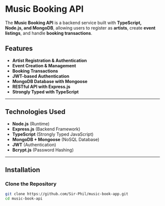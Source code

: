 # Music Booking API

The **Music Booking API** is a backend service built with **TypeScript, Node.js, and MongoDB**, allowing users to register as **artists**, create **event listings**, and handle **booking transactions**.

##  Features
-  **Artist Registration & Authentication**
-  **Event Creation & Management**
-  **Booking Transactions**
-  **JWT-based Authentication**
-  **MongoDB Database with Mongoose**
-  **RESTful API with Express.js**
-  **Strongly Typed with TypeScript**

---

##  Technologies Used
- **Node.js** (Runtime)
- **Express.js** (Backend Framework)
- **TypeScript** (Strongly Typed JavaScript)
- **MongoDB + Mongoose** (NoSQL Database)
- **JWT** (Authentication)
- **Bcrypt.js** (Password Hashing)

---

##  Installation

###  **Clone the Repository**
```sh
git clone https://github.com/Sir-Phil/music-book-app.git
cd music-book-api
